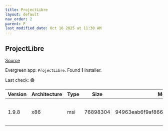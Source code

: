 ```yaml
---
title: ProjectLibre
layout: default
nav_order: 2
parent: P
last_modified_date: Oct 16 2025 at 11:30 AM
---
```


## ProjectLibre

[Source](https://www.projectlibre.com/)

Evergreen app: `ProjectLibre`. Found **1** installer.

Last check: 🟢

| Version | Architecture | Type | Size     | Md5                              | FileName               | URI                                                                                                                                                                                                                        |
| ------- | ------------ | ---- | -------- | -------------------------------- | ---------------------- | -------------------------------------------------------------------------------------------------------------------------------------------------------------------------------------------------------------------------- |
| 1.9.8   | x86          | msi  | 76898304 | 94963eab6f9af8669471f6f2d055e5c6 | ProjectLibre-1.9.8.msi | [https://ixpeering.dl.sourceforge.net/project/projectlibre/ProjectLibre/1.9.8/ProjectLibre-1.9.8.msi?viasf=1](https://ixpeering.dl.sourceforge.net/project/projectlibre/ProjectLibre/1.9.8/ProjectLibre-1.9.8.msi?viasf=1) |
